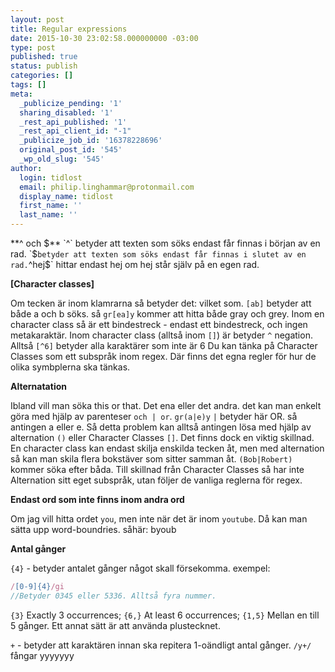 ```yaml
---
layout: post
title: Regular expressions
date: 2015-10-30 23:02:58.000000000 -03:00
type: post
published: true
status: publish
categories: []
tags: []
meta:
  _publicize_pending: '1'
  sharing_disabled: '1'
  _rest_api_published: '1'
  _rest_api_client_id: "-1"
  _publicize_job_id: '16378228696'
  original_post_id: '545'
  _wp_old_slug: '545'
author:
  login: tidlost
  email: philip.linghammar@protonmail.com
  display_name: tidlost
  first_name: ''
  last_name: ''
---
```


**^ och $**
`^` betyder att texten som söks endast får finnas i början av en rad.
`$` betyder att texten som söks endast får finnas i slutet av en rad.
`^hej$` hittar endast hej om hej står själv på en egen rad.

**[Character classes]**

Om tecken är inom klamrarna så betyder det: vilket som.
`[ab]` betyder att både a och b söks.
så `gr[ea]y` kommer att hitta både gray och grey.
Inom en character class så är ett bindestreck - endast ett bindestreck, och ingen metakaraktär.
Inom character class (alltså inom `[]`) är betyder `^` negation. Alltså
`[^6]` betyder alla karaktärer som inte är 6
Du kan tänka på Character Classes som ett subspråk inom regex. Där finns det egna regler för hur de olika symbplerna ska tänkas.

**Alternatation**

Ibland vill man söka this or that. Det ena eller det andra. det kan man enkelt göra med hjälp av parenteser `och | or`.
`gr(a|e)y`
`|` betyder här OR. så antingen a eller e.
Så detta problem kan alltså antingen lösa med hjälp av alternation `()` eller Character Classes `[]`. Det finns dock en viktig skillnad. En character class kan endast skilja enskilda tecken åt, men med alternation så kan man skila flera bokstäver som sitter samman åt.
`(Bob|Robert)` kommer söka efter båda.
Till skillnad från Character Classes så har inte Alternation sitt eget subspråk, utan följer de vanliga reglerna för regex.

**Endast ord som inte finns inom andra ord**

Om jag vill hitta ordet `you`, men inte när det är inom `youtube`. Då kan man sätta upp word-boundries.
såhär: byoub

**Antal gånger**

`{4}` - betyder antalet gånger något skall försekomma. exempel:

```javascript
/[0-9]{4}/gi
//Betyder 0345 eller 5336. Alltså fyra nummer.
```

`{3}` Exactly 3 occurrences;
`{6,}` At least 6 occurrences;
`{1,5}` Mellan en till 5 gånger.
Ett annat sätt är att använda plustecknet.

`+` - betyder att karaktären innan ska repitera 1-oändligt antal gånger.
`/y+/` fångar yyyyyyy
